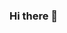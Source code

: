 ### Hi there 👋

<!--
**AnaHum/AnaHum** is a ✨ _special_ ✨ repository because its `README.md` (this file) appears on your GitHub profile.

Here are some ideas to get you started:

- 🔭 I’m currently working on Spiced Academy projects
- 🌱 I’m currently learning Docker
- 💬 Ask me about the best spots in Berlin :) 
- 📫 How to reach me: feel free to reach me on my LinkedIn profile and/or Gmail  

